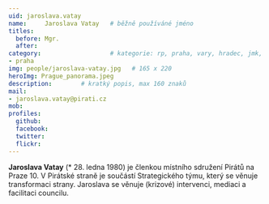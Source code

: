 ```yaml
---
uid: jaroslava.vatay
name:     Jaroslava Vatay  	# běžně používáné jméno
titles:
  before: Mgr. 
  after:
category:                 	# kategorie: rp, praha, vary, hradec, jmk, senat
- praha
img: people/jaroslava-vatay.jpg   # 165 x 220
heroImg: Prague_panorama.jpeg
description:     	# kratký popis, max 160 znaků
mail:
- jaroslava.vatay@pirati.cz
mob:
profiles:
  github:       
  facebook:    
  twitter: 		  
  flickr:		  
---
```


**Jaroslava Vatay** (* 28. ledna 1980) je členkou místního sdružení Pirátů na Praze 10. V Pirátské straně je součástí Strategického týmu, který se věnuje transformaci strany. Jaroslava se věnuje (krizové) intervenci, mediaci a facilitaci councilu.
